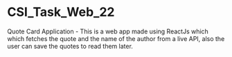 # CSI_Task_Web_22
Quote Card Application - This is a web app made using ReactJs which which fetches the quote and the name of the author from a live API, also the user can save the quotes to read them later. 
